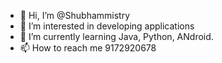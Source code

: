 - 👋 Hi, I’m @Shubhammistry
- 👀 I’m interested in developing applications  
- 🌱 I’m currently learning Java, Python, ANdroid.
- 📫 How to reach me 9172920678

<!---
Shubhammistry/Shubhammistry is a ✨ special ✨ repository because its `README.md` (this file) appears on your GitHub profile.
You can click the Preview link to take a look at your changes.
--->
